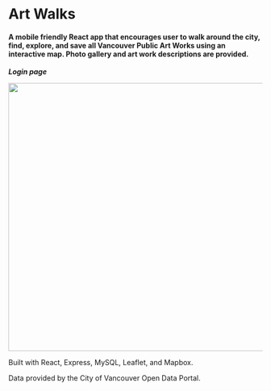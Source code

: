 # Art Walks

#### A mobile friendly React app that encourages user to walk around the city, find, explore, and save all Vancouver Public Art Works using an interactive map. Photo gallery and art work descriptions are provided.

**_Login page_**

<img src="../assets/login.png" height="532">

Built with React, Express, MySQL, Leaflet, and Mapbox.

Data provided by the City of Vancouver Open Data Portal.
